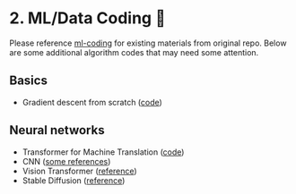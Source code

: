 # <a name="ml-coding"></a> 2. ML/Data Coding :robot:

Please reference [ml-coding](https://github.com/alirezadir/Machine-Learning-Interviews/blob/main/src/MLC/ml-coding.md) for existing materials from original repo. Below are some additional algorithm codes that may need some attention.

## Basics
- Gradient descent from scratch ([code](./gradient_descent.py))

## Neural networks 
- Transformer for Machine Translation ([code](https://github.com/trws2/transformer_with_pytorch))
- CNN ([some references](https://www.google.com/search?sca_esv=973d86099ae9cc40&q=cnn+stanford+cs231n+solution+github&sa=X&ved=2ahUKEwjhibKoyvyKAxXgODQIHe5nPGsQ7xYoAHoECA0QAQ&biw=1140&bih=592&dpr=3))
- Vision Transformer ([reference](https://www.youtube.com/watch?v=vAmKB7iPkWw))
- Stable Diffusion ([reference](https://www.youtube.com/watch?v=ZBKpAp_6TGI))
